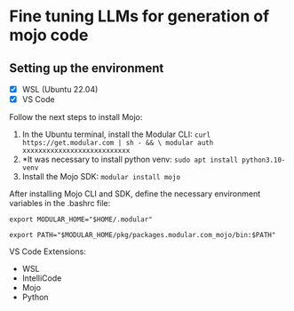 # Fine tuning LLMs for generation of mojo code

## Setting up the environment
- [x]  WSL (Ubuntu 22.04)
- [x] VS Code

Follow the next steps to install Mojo:

1. In the Ubuntu terminal, install the Modular CLI: `curl https://get.modular.com | sh - && \
modular auth xxxxxxxxxxxxxxxxxxxxxxxxxxx`
2. *It was necessary to install python venv: `sudo apt install python3.10-venv`
3. Install the Mojo SDK: `modular install mojo`

After installing Mojo CLI and SDK, define the necessary environment variables in the .bashrc file:

`export MODULAR_HOME="$HOME/.modular"`

`export PATH="$MODULAR_HOME/pkg/packages.modular.com_mojo/bin:$PATH"`

VS Code Extensions:
- WSL
- IntelliCode
- Mojo
- Python